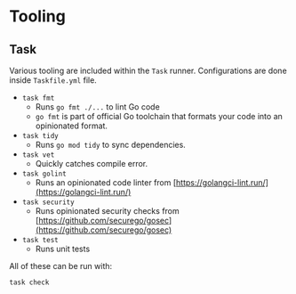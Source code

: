 # Tooling

## Task

Various tooling are included within the `Task` runner. Configurations are done inside `Taskfile.yml` file.

* `task fmt`
  * Runs `go fmt ./...` to lint Go code
  * `go fmt` is part of official Go toolchain that formats your code into an opinionated format.
* `task tidy`
  * Runs `go mod tidy` to sync dependencies.
* `task vet`
  * Quickly catches compile error.
* `task golint`
  * Runs an opinionated code linter from [https://golangci-lint.run/](https://golangci-lint.run/)
* `task security`
  * Runs opinionated security checks from [https://github.com/securego/gosec](https://github.com/securego/gosec)
* `task test`
  * Runs unit tests

All of these can be run with:

```text
task check
```

